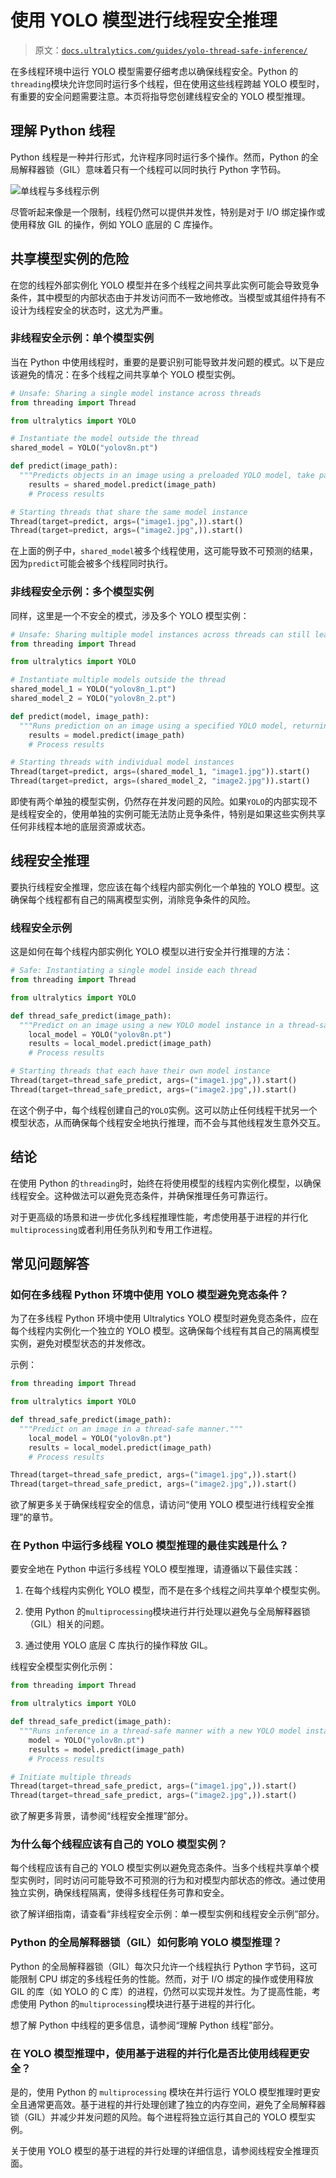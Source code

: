 # 使用 YOLO 模型进行线程安全推理

> 原文：[`docs.ultralytics.com/guides/yolo-thread-safe-inference/`](https://docs.ultralytics.com/guides/yolo-thread-safe-inference/)

在多线程环境中运行 YOLO 模型需要仔细考虑以确保线程安全。Python 的`threading`模块允许您同时运行多个线程，但在使用这些线程跨越 YOLO 模型时，有重要的安全问题需要注意。本页将指导您创建线程安全的 YOLO 模型推理。

## 理解 Python 线程

Python 线程是一种并行形式，允许程序同时运行多个操作。然而，Python 的全局解释器锁（GIL）意味着只有一个线程可以同时执行 Python 字节码。

![单线程与多线程示例](img/1730a9e4d170bede53d0612310fc0941.png)

尽管听起来像是一个限制，线程仍然可以提供并发性，特别是对于 I/O 绑定操作或使用释放 GIL 的操作，例如 YOLO 底层的 C 库操作。

## 共享模型实例的危险

在您的线程外部实例化 YOLO 模型并在多个线程之间共享此实例可能会导致竞争条件，其中模型的内部状态由于并发访问而不一致地修改。当模型或其组件持有不设计为线程安全的状态时，这尤为严重。

### 非线程安全示例：单个模型实例

当在 Python 中使用线程时，重要的是要识别可能导致并发问题的模式。以下是应该避免的情况：在多个线程之间共享单个 YOLO 模型实例。

```py
# Unsafe: Sharing a single model instance across threads
from threading import Thread

from ultralytics import YOLO

# Instantiate the model outside the thread
shared_model = YOLO("yolov8n.pt")

def predict(image_path):
  """Predicts objects in an image using a preloaded YOLO model, take path string to image as argument."""
    results = shared_model.predict(image_path)
    # Process results

# Starting threads that share the same model instance
Thread(target=predict, args=("image1.jpg",)).start()
Thread(target=predict, args=("image2.jpg",)).start() 
```

在上面的例子中，`shared_model`被多个线程使用，这可能导致不可预测的结果，因为`predict`可能会被多个线程同时执行。

### 非线程安全示例：多个模型实例

同样，这里是一个不安全的模式，涉及多个 YOLO 模型实例：

```py
# Unsafe: Sharing multiple model instances across threads can still lead to issues
from threading import Thread

from ultralytics import YOLO

# Instantiate multiple models outside the thread
shared_model_1 = YOLO("yolov8n_1.pt")
shared_model_2 = YOLO("yolov8n_2.pt")

def predict(model, image_path):
  """Runs prediction on an image using a specified YOLO model, returning the results."""
    results = model.predict(image_path)
    # Process results

# Starting threads with individual model instances
Thread(target=predict, args=(shared_model_1, "image1.jpg")).start()
Thread(target=predict, args=(shared_model_2, "image2.jpg")).start() 
```

即使有两个单独的模型实例，仍然存在并发问题的风险。如果`YOLO`的内部实现不是线程安全的，使用单独的实例可能无法防止竞争条件，特别是如果这些实例共享任何非线程本地的底层资源或状态。

## 线程安全推理

要执行线程安全推理，您应该在每个线程内部实例化一个单独的 YOLO 模型。这确保每个线程都有自己的隔离模型实例，消除竞争条件的风险。

### 线程安全示例

这是如何在每个线程内部实例化 YOLO 模型以进行安全并行推理的方法：

```py
# Safe: Instantiating a single model inside each thread
from threading import Thread

from ultralytics import YOLO

def thread_safe_predict(image_path):
  """Predict on an image using a new YOLO model instance in a thread-safe manner; takes image path as input."""
    local_model = YOLO("yolov8n.pt")
    results = local_model.predict(image_path)
    # Process results

# Starting threads that each have their own model instance
Thread(target=thread_safe_predict, args=("image1.jpg",)).start()
Thread(target=thread_safe_predict, args=("image2.jpg",)).start() 
```

在这个例子中，每个线程创建自己的`YOLO`实例。这可以防止任何线程干扰另一个模型状态，从而确保每个线程安全地执行推理，而不会与其他线程发生意外交互。

## 结论

在使用 Python 的`threading`时，始终在将使用模型的线程内实例化模型，以确保线程安全。这种做法可以避免竞态条件，并确保推理任务可靠运行。

对于更高级的场景和进一步优化多线程推理性能，考虑使用基于进程的并行化`multiprocessing`或者利用任务队列和专用工作进程。

## 常见问题解答

### 如何在多线程 Python 环境中使用 YOLO 模型避免竞态条件？

为了在多线程 Python 环境中使用 Ultralytics YOLO 模型时避免竞态条件，应在每个线程内实例化一个独立的 YOLO 模型。这确保每个线程有其自己的隔离模型实例，避免对模型状态的并发修改。

示例：

```py
from threading import Thread

from ultralytics import YOLO

def thread_safe_predict(image_path):
  """Predict on an image in a thread-safe manner."""
    local_model = YOLO("yolov8n.pt")
    results = local_model.predict(image_path)
    # Process results

Thread(target=thread_safe_predict, args=("image1.jpg",)).start()
Thread(target=thread_safe_predict, args=("image2.jpg",)).start() 
```

欲了解更多关于确保线程安全的信息，请访问“使用 YOLO 模型进行线程安全推理”的章节。

### 在 Python 中运行多线程 YOLO 模型推理的最佳实践是什么？

要安全地在 Python 中运行多线程 YOLO 模型推理，请遵循以下最佳实践：

1.  在每个线程内实例化 YOLO 模型，而不是在多个线程之间共享单个模型实例。

1.  使用 Python 的`multiprocessing`模块进行并行处理以避免与全局解释器锁（GIL）相关的问题。

1.  通过使用 YOLO 底层 C 库执行的操作释放 GIL。

线程安全模型实例化示例：

```py
from threading import Thread

from ultralytics import YOLO

def thread_safe_predict(image_path):
  """Runs inference in a thread-safe manner with a new YOLO model instance."""
    model = YOLO("yolov8n.pt")
    results = model.predict(image_path)
    # Process results

# Initiate multiple threads
Thread(target=thread_safe_predict, args=("image1.jpg",)).start()
Thread(target=thread_safe_predict, args=("image2.jpg",)).start() 
```

欲了解更多背景，请参阅“线程安全推理”部分。

### 为什么每个线程应该有自己的 YOLO 模型实例？

每个线程应该有自己的 YOLO 模型实例以避免竞态条件。当多个线程共享单个模型实例时，同时访问可能导致不可预测的行为和对模型内部状态的修改。通过使用独立实例，确保线程隔离，使得多线程任务可靠和安全。

欲了解详细指南，请查看“非线程安全示例：单一模型实例和线程安全示例”部分。

### Python 的全局解释器锁（GIL）如何影响 YOLO 模型推理？

Python 的全局解释器锁（GIL）每次只允许一个线程执行 Python 字节码，这可能限制 CPU 绑定的多线程任务的性能。然而，对于 I/O 绑定的操作或使用释放 GIL 的库（如 YOLO 的 C 库）的进程，仍然可以实现并发性。为了提高性能，考虑使用 Python 的`multiprocessing`模块进行基于进程的并行化。

想了解 Python 中线程的更多信息，请参阅“理解 Python 线程”部分。

### 在 YOLO 模型推理中，使用基于进程的并行化是否比使用线程更安全？

是的，使用 Python 的 `multiprocessing` 模块在并行运行 YOLO 模型推理时更安全且通常更高效。基于进程的并行处理创建了独立的内存空间，避免了全局解释器锁（GIL）并减少并发问题的风险。每个进程将独立运行其自己的 YOLO 模型实例。

关于使用 YOLO 模型的基于进程的并行处理的详细信息，请参阅线程安全推理页面。
